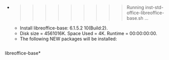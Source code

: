 * >>>>>>>>> Running inst-std-office-libreoffice-base.sh ...
  * Install libreoffice-base: 6.1.5.2 10(Build:2).
  * Disk size = 4561016K. Space Used = 4K. Runtime = 00:00:00:00.
  * The following NEW packages will be installed:
  ```bash
libreoffice-base*
  ```
